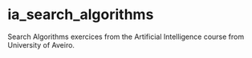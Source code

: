 # ia_search_algorithms
Search Algorithms exercices from the Artificial Intelligence course from University of Aveiro.
